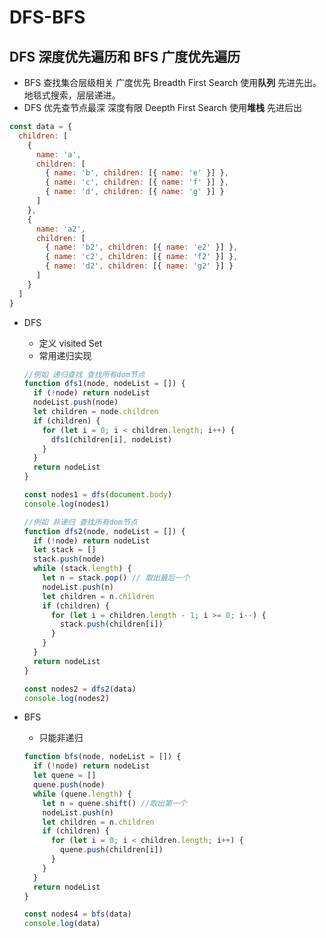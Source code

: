 # DFS-BFS

## DFS 深度优先遍历和 BFS 广度优先遍历

- BFS 查找集合层级相关 广度优先 Breadth First Search 使用**队列** 先进先出。地毯式搜索，层层递进。
- DFS 优先查节点最深 深度有限 Deepth First Search 使用**堆栈** 先进后出

```js
const data = {
  children: [
    {
      name: 'a',
      children: [
        { name: 'b', children: [{ name: 'e' }] },
        { name: 'c', children: [{ name: 'f' }] },
        { name: 'd', children: [{ name: 'g' }] }
      ]
    },
    {
      name: 'a2',
      children: [
        { name: 'b2', children: [{ name: 'e2' }] },
        { name: 'c2', children: [{ name: 'f2' }] },
        { name: 'd2', children: [{ name: 'g2' }] }
      ]
    }
  ]
}
```

- DFS

  - 定义 visited Set
  - 常用递归实现

  ```js
  //例如 递归查找 查找所有dom节点
  function dfs1(node, nodeList = []) {
    if (!node) return nodeList
    nodeList.push(node)
    let children = node.children
    if (children) {
      for (let i = 0; i < children.length; i++) {
        dfs1(children[i], nodeList)
      }
    }
    return nodeList
  }

  const nodes1 = dfs(document.body)
  console.log(nodes1)
  ```

  ```js
  //例如 非递归 查找所有dom节点
  function dfs2(node, nodeList = []) {
    if (!node) return nodeList
    let stack = []
    stack.push(node)
    while (stack.length) {
      let n = stack.pop() // 取出最后一个
      nodeList.push(n)
      let children = n.children
      if (children) {
        for (let i = children.length - 1; i >= 0; i--) {
          stack.push(children[i])
        }
      }
    }
    return nodeList
  }

  const nodes2 = dfs2(data)
  console.log(nodes2)
  ```

- BFS

  - 只能非递归

  ```js
  function bfs(node, nodeList = []) {
    if (!node) return nodeList
    let quene = []
    quene.push(node)
    while (quene.length) {
      let n = quene.shift() //取出第一个
      nodeList.push(n)
      let children = n.children
      if (children) {
        for (let i = 0; i < children.length; i++) {
          quene.push(children[i])
        }
      }
    }
    return nodeList
  }

  const nodes4 = bfs(data)
  console.log(data)
  ```

  <!-- - leetcode 102,二叉树的层次遍历 -->
